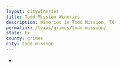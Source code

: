 ```yaml
---
layout: citywineries
title: Todd Mission Wineries
description: Wineries in Todd Mission, TX
permalink: /texas/grimes/todd-mission/
state: tx
county: grimes
city: todd mission
---
```

-

